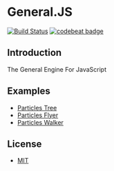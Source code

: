 # General.JS
[![Build Status](https://travis-ci.org/experdot/General.JS.svg?branch=master)](https://travis-ci.org/experdot/General.JS) [![codebeat badge](https://codebeat.co/badges/88011fec-7b87-4948-bff6-c391a5055c88)](https://codebeat.co/projects/github-com-experdot-natural2d-js-master)

## Introduction
The General Engine For JavaScript

## Examples
- [Particles Tree](https://experdot.github.io/General.JS/views/particles.html?scene=tree)
- [Particles Flyer](https://experdot.github.io/General.JS/views/particles.html?scene=flyer)
- [Particles Walker](https://experdot.github.io/General.JS/views/particles.html?scene=walker)

## License
- [MIT](./LICENSE)
